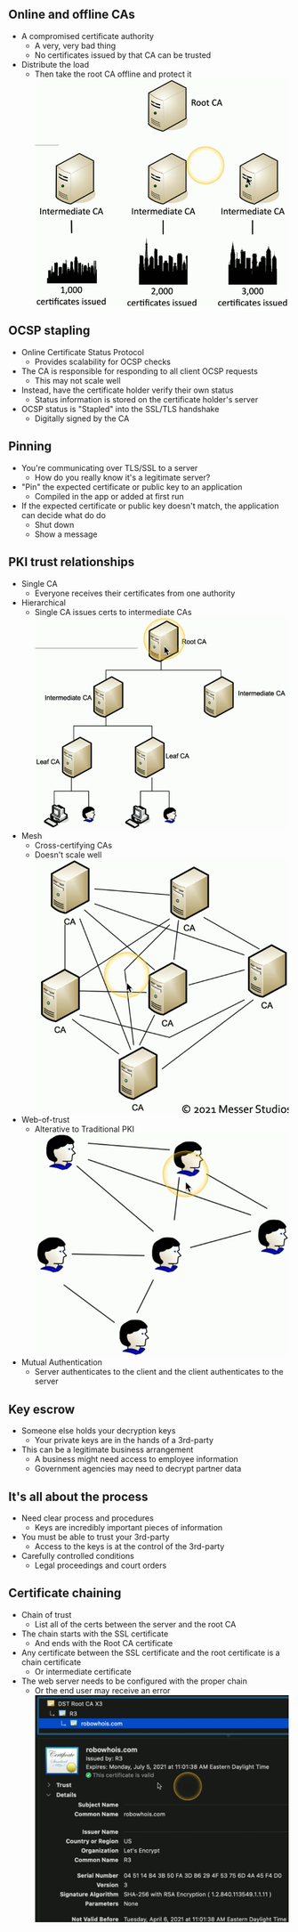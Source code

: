## Online and offline CAs
- A compromised certificate authority
	- A very, very bad thing
	- No certificates issued by that CA can be trusted
- Distribute the load
	- Then take the root CA offline and protect it
![](../Images/240603-1%208.png)
## OCSP stapling
- Online Certificate Status Protocol
	- Provides scalability for OCSP checks
- The CA is responsible for responding to all client OCSP requests
	- This may not scale well
- Instead, have the certificate holder verify their own status
	- Status information is stored on the certificate holder's server
- OCSP status is "Stapled" into the SSL/TLS handshake
	- Digitally signed by the CA
## Pinning
- You're communicating over TLS/SSL to a server
	- How do you really know it's a legitimate server?
- "Pin" the expected certificate or public key to an application
	- Compiled in the app or added at first run
- If the expected certificate or public key doesn't match, the application can decide what do do
	- Shut down
	- Show a message
## PKI trust relationships
- Single CA
	- Everyone receives their certificates from one authority
- Hierarchical
	- Single CA issues certs to intermediate CAs
![](../Images/240603-1%209.png)
- Mesh
	- Cross-certifying CAs
	- Doesn't scale well
![](../Images/240603-1%2010.png)
- Web-of-trust
	- Alterative to Traditional PKI
![](../Images/240603-2%201.png)
- Mutual Authentication
	- Server authenticates to the client and the client authenticates to the server
## Key escrow
- Someone else holds your decryption keys
	- Your private keys are in the hands of a 3rd-party
- This can be a legitimate business arrangement
	- A business might need access to employee information
	- Government agencies may need to decrypt partner data
## It's all about the process
- Need clear process and procedures
	- Keys are incredibly important pieces of information
- You must be able to trust your 3rd-party
	- Access to the keys is at the control of the 3rd-party
- Carefully controlled conditions
	- Legal proceedings and court orders
## Certificate chaining
- Chain of trust
	- List all of the certs between the server and the root CA
- The chain starts with the SSL certificate
	- And ends with the Root CA certificate
- Any certificate between the SSL certificate and the root certificate is a chain certificate
	- Or intermediate certificate
- The web server needs to be configured with the proper chain
	- Or the end user may receive an error
![](../Images/240603-1%2011.png)

